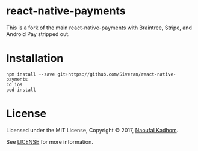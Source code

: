 # react-native-payments

This is a fork of the main react-native-payments with Braintree, Stripe, and Android Pay stripped out.

# Installation

```
npm install --save git+https://github.com/Siveran/react-native-payments
cd ios
pod install
```

# License

Licensed under the MIT License, Copyright © 2017, [Naoufal Kadhom](https://twitter.com/naoufal).

See [LICENSE](https://github.com/naoufal/react-native-payments/blob/master/LICENSE) for more information.